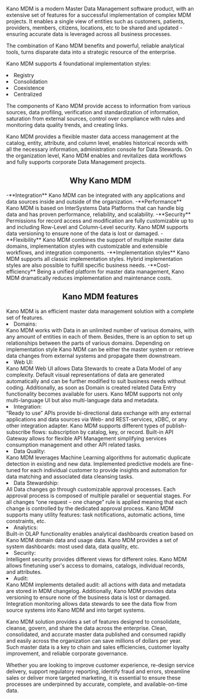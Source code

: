 <p>Kano MDM is a modern Master Data Management software product, with an extensive set of features for a successful implementation of complex MDM projects. It enables a single view of entities such as customers, patients, providers, members, citizens, locations, etc to be shared and updated - ensuring accurate data is leveraged across all business processes.</p>

<p>The combination of Kano MDM benefits and powerful, reliable analytical tools, turns disparate data into a strategic resource of the enterprise.</p>

 <p>Kano MDM supports 4 foundational implementation styles:</p>
<lu>
<li>Registry</li> 
<li>Consolidation</li> 
<li>Coexistence</li> 
<li>Centralized</li> 
 </lu>

<p>The components of Kano MDM provide access to information from various sources, data profiling, verification and standardization of information, saturation from external sources, control over compliance with rules and monitoring data quality trends, and creating links.</p>

<p>Kano MDM provides a flexible master data access management at the catalog, entity, attribute, and column level, enables historical records with all the necessary information, administration console for Data Stewards. On the organization level, Kano MDM  enables and revitalizes data workflows and fully supports corporate Data Management projects.</p>

<h2 align="center">Why Kano MDM</h2>
-**Integration**
Kano  MDM  can be integrated with any applications and data sources inside and outside of the organization.
-**Performance**
Kano MDM is based on InterSystems Data Platforms that can handle big data and has proven performance, reliability, and scalability.
-**Security**
Permissions for record access and modification are fully customizable up to and including Row-Level and Column-Level security. Kano MDM supports data versioning to ensure none of the data is lost or damaged.
-**Flexibility**
Kano MDM combines the support of multiple master data domains, implementation styles with customizable and extensible workflows, and integration components.
-**Implementation styles**
Kano  MDM  supports all classic implementation styles. Hybrid implementation styles are also possible to fulfill specific business needs.
-**Cost-efficiency**
Being a unified platform for master data management, Kano MDM dramatically reduces implementation and maintenance costs.

<h2 align="center">Kano MDM features</h2>
Kano MDM is an efficient master data management solution with a complete set of features.

<li>Domains:</li>
Kano MDM works with Data in an unlimited number of various domains, with any amount of entities in each of them. Besides, there is an option to set up relationships between the parts of various domains. Depending on implementation style Kano MDM can be either the master system or retrieve data changes from external systems and propagate them downstream.
 
<li>Web UI:</li>
Kano MDM Web UI allows Data Stewards to create a Data Model of any complexity. Default visual representations of data are generated automatically and can be further modified to suit business needs without coding. Additionally, as soon as Domain is created related Data Entry functionality becomes available for users. Kano MDM supports not only multi-language UI but also multi-language data and metadata.
 
<li>Integration:</li>
“Ready to use” APIs provide bi-directional data exchange with any external applications and data sources via Web- and REST-services, xDBC, or any other integration adapter. Kano MDM supports different types of publish-subscribe flows: subscription by catalog, key, or record. Built-in API Gateway allows for flexible API Management simplifying services consumption management and other API related tasks.
 
<li>Data Quality:</li>
Kano MDM leverages Machine Learning algorithms for automatic duplicate detection in existing and new data. Implemented predictive models are fine-tuned for each individual customer to provide insights and automation for data matching and associated data cleansing tasks.
 
<li>Data Stewardship:</li>
All Data changes go through customizable approval processes. Each approval process is composed of multiple parallel or sequential stages. For all changes “one request – one change” rule is applied meaning that each change is controlled by the dedicated approval process. Kano MDM supports many utility features: task notifications, automatic actions, time constraints, etc.
 
<li>Analytics:</li>
Built-in OLAP functionality enables analytical dashboards creation based on Kano MDM domain data and usage data. Kano MDM provides a set of system dashboards: most used data, data quality, etc.
 
<li>Security:</li>
 Intelligent security provides different views for different roles. Kano MDM allows finetuning user's access to domains, catalogs, individual records, and attributes.
 
<li>Audit:</li>
Kano MDM implements detailed audit: all actions with data and metadata are stored in MDM changelog. Additionally, Kano MDM provides data versioning to ensure none of the business data is lost or damaged. Integration monitoring allows data stewards to see the data flow from source systems into Kano MDM and into target systems.

<p>Kano MDM solution provides a set of features designed to consolidate, cleanse, govern, and share the data across the enterprise. Clean, consolidated, and accurate master data published and consumed rapidly and easily across the organization can save millions of dollars per year. Such master data is a key to chain and sales efficiencies, customer loyalty improvement, and reliable corporate governance.</p>

<p>Whether you are looking to improve customer experience, re-design service delivery, support regulatory reporting, identify fraud and errors, streamline sales or deliver more targeted marketing, it is essential to ensure these processes are underpinned by accurate, complete, and available-on-time data.</p>





